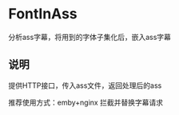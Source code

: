 # FontInAss

分析ass字幕，将用到的字体子集化后，嵌入ass字幕


## 说明
提供HTTP接口，传入ass文件，返回处理后的ass

推荐使用方式：emby+nginx 拦截并替换字幕请求